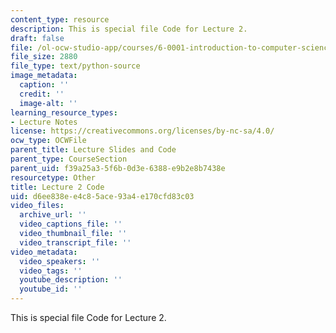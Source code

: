 ```yaml
---
content_type: resource
description: This is special file Code for Lecture 2.
draft: false
file: /ol-ocw-studio-app/courses/6-0001-introduction-to-computer-science-and-programming-in-python-fall-2016/d6ee838ee4c85ace93a4e170cfd83c03_lec2_branch_loops.py
file_size: 2880
file_type: text/python-source
image_metadata:
  caption: ''
  credit: ''
  image-alt: ''
learning_resource_types:
- Lecture Notes
license: https://creativecommons.org/licenses/by-nc-sa/4.0/
ocw_type: OCWFile
parent_title: Lecture Slides and Code
parent_type: CourseSection
parent_uid: f39a25a3-5f6b-0d3e-6388-e9b2e8b7438e
resourcetype: Other
title: Lecture 2 Code
uid: d6ee838e-e4c8-5ace-93a4-e170cfd83c03
video_files:
  archive_url: ''
  video_captions_file: ''
  video_thumbnail_file: ''
  video_transcript_file: ''
video_metadata:
  video_speakers: ''
  video_tags: ''
  youtube_description: ''
  youtube_id: ''
---
```

This is special file Code for Lecture 2.